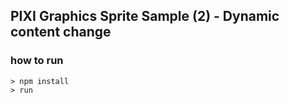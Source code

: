 ## PIXI Graphics Sprite Sample (2) - Dynamic content change

### how to run

```
> npm install
> run
```
